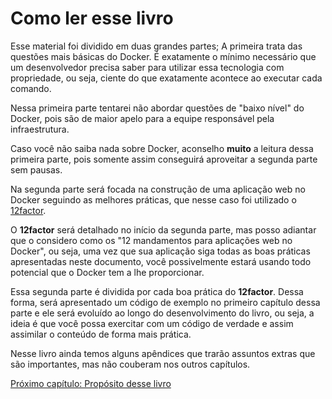 # Como ler esse livro


Esse material foi dividido em duas grandes partes; A primeira trata das questões
mais básicas do Docker. É exatamente o mínimo necessário que um desenvolvedor
precisa saber para utilizar essa tecnologia com propriedade, ou seja,
ciente do que exatamente acontece ao executar cada comando.

Nessa primeira parte tentarei não abordar questões de "baixo nível" do Docker,
pois são de maior apelo para a equipe responsável pela infraestrutura.

Caso você não saiba nada sobre Docker, aconselho **muito** a leitura dessa primeira
parte, pois somente assim conseguirá aproveitar a segunda parte sem pausas.

Na segunda parte será focada na construção de uma aplicação web no Docker
seguindo as melhores práticas, que nesse caso foi utilizado o [12factor](https://12factor.net/pt_br/).

O **12factor** será detalhado no início da segunda parte, mas posso adiantar que o
considero como os "12 mandamentos para aplicações web no Docker", ou seja, uma
vez que sua aplicação siga todas as boas práticas apresentadas neste documento,
você possivelmente estará usando todo potencial que o Docker tem a lhe proporcionar.

Essa segunda parte é dividida por cada boa prática do **12factor**. Dessa forma,
será apresentado um código de exemplo no primeiro capítulo dessa parte e ele
será evoluído ao longo do desenvolvimento do livro, ou seja, a ideia é que você
possa exercitar com um código de verdade e assim assimilar o conteúdo de forma
mais prática.

Nesse livro ainda temos alguns apêndices que trarão assuntos extras que são
importantes, mas não couberam nos outros capítulos.

[Próximo capítulo: Propósito desse livro](proposito.md)